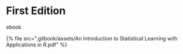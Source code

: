 # First Edition

ebook

{% file src=".gitbook/assets/An Introduction to Statistical Learning with Applications in R.pdf" %}

